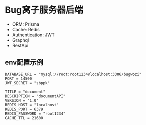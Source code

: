 # Bug窝子服务器后端

- ORM: Prisma
- Cache: Redis
- Authentication: JWT
- Graphql
- RestApi

## env配置示例

```
DATABASE_URL = "mysql://root:root1234@localhost:3306/bugwozi"
PORT = 14500
JWT_SECRET = "sbppk"

TITLE = "document"
DESCRIPTION = "documentAPI"
VERSION = "1.0"
REDIS_HOST = "localhost"
REDIS_PORT = 6379
REDIS_PASSWORD = "root1234"
CACHE_TTL = 21600
```
